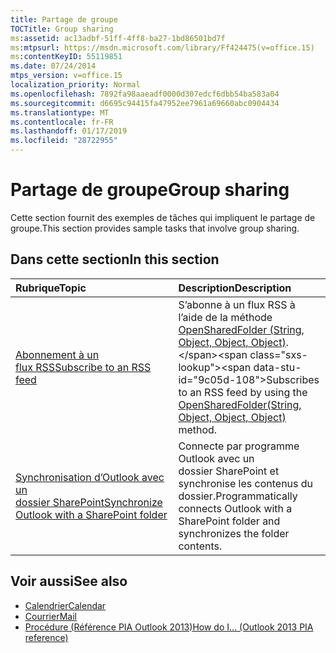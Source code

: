 ```yaml
---
title: Partage de groupe
TOCTitle: Group sharing
ms:assetid: ac13adbf-51ff-4ff8-ba27-1bd86501bd7f
ms:mtpsurl: https://msdn.microsoft.com/library/Ff424475(v=office.15)
ms:contentKeyID: 55119851
ms.date: 07/24/2014
mtps_version: v=office.15
localization_priority: Normal
ms.openlocfilehash: 7892fa98aaeadf0000d307edcf6dbb54ba583a04
ms.sourcegitcommit: d6695c94415fa47952ee7961a69660abc0904434
ms.translationtype: MT
ms.contentlocale: fr-FR
ms.lasthandoff: 01/17/2019
ms.locfileid: "28722955"
---
```

# <a name="group-sharing"></a><span data-ttu-id="9c05d-102">Partage de groupe</span><span class="sxs-lookup"><span data-stu-id="9c05d-102">Group sharing</span></span>

<span data-ttu-id="9c05d-103">Cette section fournit des exemples de tâches qui impliquent le partage de groupe.</span><span class="sxs-lookup"><span data-stu-id="9c05d-103">This section provides sample tasks that involve group sharing.</span></span>

## <a name="in-this-section"></a><span data-ttu-id="9c05d-104">Dans cette section</span><span class="sxs-lookup"><span data-stu-id="9c05d-104">In this section</span></span>

|<span data-ttu-id="9c05d-105">Rubrique</span><span class="sxs-lookup"><span data-stu-id="9c05d-105">Topic</span></span>|<span data-ttu-id="9c05d-106">Description</span><span class="sxs-lookup"><span data-stu-id="9c05d-106">Description</span></span>|
|:----|:----------|
|[<span data-ttu-id="9c05d-107">Abonnement à un flux RSS</span><span class="sxs-lookup"><span data-stu-id="9c05d-107">Subscribe to an RSS feed</span></span>](how-to-subscribe-to-an-rss-feed.md)  |<span data-ttu-id="9c05d-108">S’abonne à un flux RSS à l’aide de la méthode [OpenSharedFolder (String, Object, Object, Object)](https://msdn.microsoft.com/library/bb610157\(v=office.15\)).</span><span class="sxs-lookup"><span data-stu-id="9c05d-108">Subscribes to an RSS feed by using the [OpenSharedFolder(String, Object, Object, Object)](https://msdn.microsoft.com/library/bb610157\(v=office.15\)) method.</span></span>|
|[<span data-ttu-id="9c05d-109">Synchronisation d’Outlook avec un dossier SharePoint</span><span class="sxs-lookup"><span data-stu-id="9c05d-109">Synchronize Outlook with a SharePoint folder</span></span>](how-to-synchronize-outlook-with-a-sharepoint-folder.md)  |<span data-ttu-id="9c05d-110">Connecte par programme Outlook avec un dossier SharePoint et synchronise les contenus du dossier.</span><span class="sxs-lookup"><span data-stu-id="9c05d-110">Programmatically connects Outlook with a SharePoint folder and synchronizes the folder contents.</span></span>|

## <a name="see-also"></a><span data-ttu-id="9c05d-111">Voir aussi</span><span class="sxs-lookup"><span data-stu-id="9c05d-111">See also</span></span>

- [<span data-ttu-id="9c05d-112">Calendrier</span><span class="sxs-lookup"><span data-stu-id="9c05d-112">Calendar</span></span>](calendar.md)
- [<span data-ttu-id="9c05d-113">Courrier</span><span class="sxs-lookup"><span data-stu-id="9c05d-113">Mail</span></span>](mail.md)
- [<span data-ttu-id="9c05d-114">Procédure (Référence PIA Outlook 2013)</span><span class="sxs-lookup"><span data-stu-id="9c05d-114">How do I... (Outlook 2013 PIA reference)</span></span>](how-do-i-outlook-2013-pia-reference.md)

